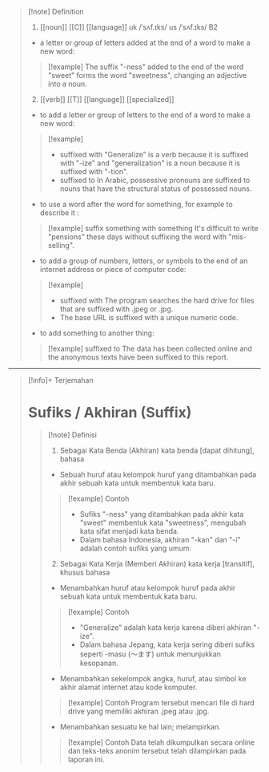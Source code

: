 >[!note] Definition
>1. [[noun]] [[C]]   [[language]]
uk  /ˈsʌf.ɪks/ us  /ˈsʌf.ɪks/
B2
>- a letter or group of letters added at the end of a word to make a new word:
> > [!example] 
> > The suffix "-ness" added to the end of the word "sweet" forms the word "sweetness", changing an adjective into a noun.
>2. [[verb]] [[T]] [[language]] [[specialized]]
>- to add a letter or group of letters to the end of a word to make a new word:
> > [!example] 
> > - suffixed with "Generalize" is a verb because it is suffixed with "-ize" and "generalization" is a noun because it is suffixed with "-tion".
> > - suffixed to In Arabic, possessive pronouns are suffixed to nouns that have the structural status of possessed nouns.
>- to use a word after the word for something, for example to describe it :
> > [!example] 
> > suffix something with something It's difficult to write "pensions" these days without suffixing the word with "mis-selling".
>- to add a group of numbers, letters, or symbols to the end of an internet address or piece of computer code:
> > [!example] 
> > - suffixed with The program searches the hard drive for files that are suffixed with .jpeg or .jpg.
> > - The base URL is suffixed with a unique numeric code.
>- to add something to another thing:
> > [!example] 
> > suffixed to The data has been collected online and the anonymous texts have been suffixed to this report.


---

>[!info]+ Terjemahan
> # Sufiks / Akhiran (Suffix)
> > [!note] Definisi
> > 1. Sebagai Kata Benda (Akhiran) 
kata benda [dapat dihitung], bahasa
> > - Sebuah huruf atau kelompok huruf yang ditambahkan pada akhir sebuah kata untuk membentuk kata baru.
> > > [!example] Contoh
> > > - Sufiks "-ness" yang ditambahkan pada akhir kata "sweet" membentuk kata "sweetness", mengubah kata sifat menjadi kata benda.
> > > - Dalam bahasa Indonesia, akhiran "-kan" dan "-i" adalah contoh sufiks yang umum.
> > 2. Sebagai Kata Kerja (Memberi Akhiran)
kata kerja [transitif], khusus bahasa
> > - Menambahkan huruf atau kelompok huruf pada akhir sebuah kata untuk membentuk kata baru.
> > > [!example] Contoh
> > > - "Generalize" adalah kata kerja karena diberi akhiran "-ize".
> > > - Dalam bahasa Jepang, kata kerja sering diberi sufiks seperti -masu (～ます) untuk menunjukkan kesopanan.
> > - Menambahkan sekelompok angka, huruf, atau simbol ke akhir alamat internet atau kode komputer.
> > > [!example] Contoh
> > > Program tersebut mencari file di hard drive yang memiliki akhiran .jpeg atau .jpg.
> > - Menambahkan sesuatu ke hal lain; melampirkan.
> > > [!example] Contoh
> > > Data telah dikumpulkan secara online dan teks-teks anonim tersebut telah dilampirkan pada laporan ini.